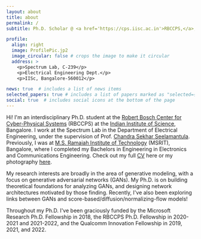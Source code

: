 ```yaml
---
layout: about
title: about
permalink: /
subtitle: Ph.D. Scholar @ <a href='https://cps.iisc.ac.in'>RBCCPS,</a>, IISc, Bangalore. An enjoyer of all things GANs.

profile:
  align: right
  image: ProfilePic.jp2
  image_circular: false # crops the image to make it circular
  address: >
    <p>Spectrum Lab, C-239</p>
    <p>Electrical Engineering Dept.</p>
    <p>IISc, Bangalore-560012</p>

news: true  # includes a list of news items
selected_papers: true # includes a list of papers marked as "selected={true}"
social: true  # includes social icons at the bottom of the page
---
```


Hi! I'm an interdisciplinary Ph.D. student at the [Robert Bosch Center for Cyber-Physical Systems](https://cps.iisc.ac.in) (RBCCPS) at the [Indian Institute of Science](http://iisc.ac.in), Bangalore. I work at the Spectrum Lab in the Department of Electrical Engineering, under the supervision of Prof. [Chandra Sekhar Seelamantula](https://sites.google.com/site/chandrasekharseelamantula). Previously, I was at [M.S. Ramaiah Institute of Technology](http://msrit.edu) (MSRIT), Bangalore, where I completed my Bachelors in Engineering in Electronics and Communications Engineering. Check out my full [CV](/publications/) here or my photography [here](photography/).

My research interests are broadly in the area of generative modeling, with a focus on generative adversarial networks (GANs). My Ph.D. is on building theoretical foundations for analyzing GANs, and designing network architectures motivated by those finding. Recently, I've also been exploring links between GANs and score-based/diffusion/normalizing-flow models!

Throughout my Ph.D. I've been graciously  funded by the Microsoft Research Ph.D. Fellowship in 2018, the RBCCPS Ph.D. Fellowship in 2020-2021 and 2021-2022, and the Qualcomm Innovation Fellowship in 2019, 2021, and 2022. 

<!---
Write your biography here. Tell the world about yourself. Link to your favorite [subreddit](http://reddit.com). You can put a picture in, too. The code is already in, just name your picture `prof_pic.jpg` and put it in the `img/` folder.

Put your address / P.O. box / other info right below your picture. You can also disable any these elements by editing `profile` property of the YAML header of your `_pages/about.md`. Edit `_bibliography/papers.bib` and Jekyll will render your [publications page](publications/) automatically.

Link to your social media connections, too. This theme is set up to use [Font Awesome icons](http://fortawesome.github.io/Font-Awesome/) and [Academicons](https://jpswalsh.github.io/academicons/), like the ones below. Add your Facebook, Twitter, LinkedIn, Google Scholar, or just disable all of them.
-->